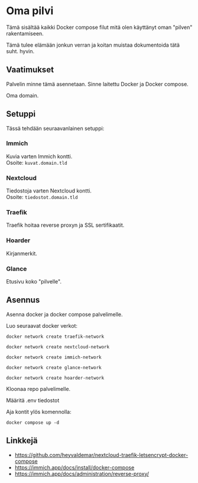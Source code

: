 # Oma pilvi

Tämä sisältää kaikki Docker compose filut mitä olen käyttänyt oman "pilven" rakentamiseen.

Tämä tulee elämään jonkun verran ja koitan muistaa dokumentoida tätä suht. hyvin.

## Vaatimukset

Palvelin minne tämä asennetaan. Sinne laitettu Docker ja Docker compose.

Oma domain. 

## Setuppi

Tässä tehdään seuraavanlainen setuppi:

### Immich

Kuvia varten Immich kontti.  
Osoite: `kuvat.domain.tld`

### Nextcloud 

Tiedostoja varten Nextcloud kontti.  
Osoite: `tiedostot.domain.tld`

### Traefik

Traefik hoitaa reverse proxyn ja SSL sertifikaatit.

### Hoarder

Kirjanmerkit.

### Glance

Etusivu koko "pilvelle".

## Asennus

Asenna docker ja docker compose palvelimelle.

Luo seuraavat docker verkot:

```
docker network create traefik-network

docker network create nextcloud-network

docker network create immich-network

docker network create glance-network

docker network create hoarder-network
```

Kloonaa repo palvelimelle.  

Määritä .env tiedostot

Aja kontit ylös komennolla:

```docker compose up -d```

## Linkkejä

- https://github.com/heyvaldemar/nextcloud-traefik-letsencrypt-docker-compose
- https://immich.app/docs/install/docker-compose
- https://immich.app/docs/administration/reverse-proxy/